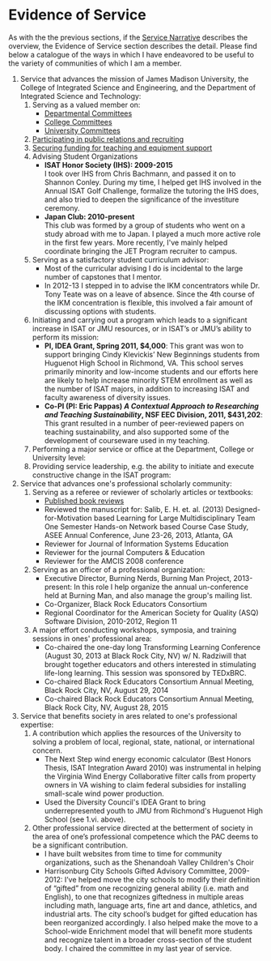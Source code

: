 # Evidence of Service

As with the the previous sections, if the [Service Narrative](service_narrative.md) describes the overview, the Evidence of Service section describes the detail. Please find below a catalogue of the ways in which I have endeavored to be useful to the variety of communities of which I am a member.

1. Service that advances the mission of James Madison University, the College of Integrated Science and Engineering, and the Department of Integrated Science and Technology:
    1. Serving as a valued member on:
        * [Departmental Committees](/service/department.md)
        * [College Committees](/service/college.md)
        * [University Committees](/service/university.md)
    2. [Participating in public relations and recruiting](/service/public.md)
    3. [Securing funding for teaching and equipment support](/service/funding.md)
    4. Advising Student Organizations
        * **ISAT Honor Society (IHS): 2009-2015**<br>I took over IHS from Chris Bachmann, and passed it on to Shannon Conley. During my time, I helped get IHS involved in the Annual ISAT Golf Challenge, formalize the tutoring the IHS does, and also tried to deepen the significance of the investiture ceremony.
        * **Japan Club: 2010-present**<br>This club was formed by a group of students who went on a study abroad with me to Japan. I played a much more active role in the first few years. More recently, I've mainly helped coordinate bringing the JET Program recruiter to campus.
    5. Serving as a satisfactory student curriculum advisor:
        * Most of the curricular advising I do is incidental to the large number of capstones that I mentor.
        * In 2012-13 I stepped in to advise the IKM concentrators while Dr. Tony Teate was on a leave of absence. Since the 4th course of the IKM concentration is flexible, this involved a fair amount of discussing options with students.
    6. Initiating and carrying out a program which leads to a significant increase in ISAT or JMU resources, or in ISAT’s or JMU’s ability to perform its mission:
        * **PI, IDEA Grant, Spring 2011, $4,000**: This grant was won to support bringing Cindy Klevickis’ New Beginnings students from Huguenot High School in Richmond, VA.  This school serves primarily minority and low-income students and our efforts here are likely to help increase minority STEM enrollment as well as the number of ISAT majors, in addition to increasing ISAT and faculty awareness of diversity issues.
        * **Co-PI (PI: Eric Pappas) _A Contextual Approach to Researching and Teaching Sustainability_, NSF EEC Division, 2011, $431,202**: This grant resulted in a number of peer-reviewed papers on teaching sustainability, and also supported some of the development of courseware used in my teaching.
    7. Performing a major service or office at the Department, College or University level:
    8. Providing service leadership, e.g. the ability to initiate and execute constructive change in the ISAT program:
2. Service that advances one's professional scholarly community:
    1. Serving as a referee or reviewer of scholarly articles or textbooks:
        * [Published book reviews](/scholarship/reviews.md)
        * Reviewed the manuscript for: Salib, E. H. et. al. (2013) Designed-for-Motivation based Learning for Large Multidisciplinary Team One Semester Hands-on Network based Course Case Study, ASEE Annual Conference, June 23-26, 2013, Atlanta, GA
        * Reviewer for Journal of Information Systems Education
        * Reviewer for the journal Computers & Education
        * Reviewer for the AMCIS 2008 conference
    2. Serving as an officer of a professional organization:
        * Executive Director, Burning Nerds, Burning Man Project, 2013-present: In this role I help organize the annual un-conference held at Burning Man, and also manage the group's mailing list.
        * Co-Organizer, Black Rock Educators Consortium
        * Regional Coordinator for the American Society for Quality (ASQ) Software Division, 2010-2012, Region 11
    3. A major effort conducting workshops, symposia, and training sessions in ones' professional area:
        * Co-chaired the one-day long Transforming Learning Conference (August 30, 2013 at Black Rock City, NV) w/ N. Radziwill that brought together educators and others interested in stimulating life-long learning. This session was sponsored by TEDxBRC.
        * Co-chaired Black Rock Educators Consortium Annual Meeting, Black Rock City, NV, August 29, 2014
        * Co-chaired Black Rock Educators Consortium Annual Meeting, Black Rock City, NV, August 28, 2015
3. Service that benefits society in ares related to one's professional expertise:
    1. A contribution which applies the resources of the University to solving a problem of local, regional, state, national, or international concern.
        * The Next Step wind energy economic calculator (Best Honors Thesis, ISAT Integration Award 2010) was instrumental in helping the Virginia Wind Energy Collaborative filter calls from property owners in VA wishing to claim federal subsidies for installing small-scale wind power production.
        * Used the Diversity Council's IDEA Grant to bring underrepresented youth to JMU from Richmond's Huguenot High School (see 1.vi. above).
    2. Other professional service directed at the betterment of society in the area of one’s professional competence which the PAC deems to be a significant contribution.
        * I have built websites from time to time for community organizations, such as the Shenandoah Valley Children's Choir
        * Harrisonburg City Schools Gifted Advisory Committee, 2009-2012: I’ve helped move the city schools to modify their definition of “gifted” from one recognizing general ability (i.e. math and English), to one that recognizes giftedness in multiple areas including math, language arts, fine art and dance, athletics, and industrial arts.  The city school’s budget for gifted education has been reorganized accordingly.  I also helped make the move to a School-wide Enrichment model that will benefit more students and recognize talent in a broader cross-section of the student body. I chaired the committee in my last year of service.
    